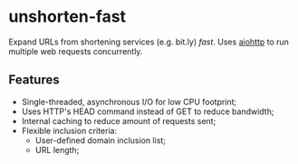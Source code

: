 # unshorten-fast

Expand URLs from shortening services (e.g. bit.ly) _fast_. Uses
[aiohttp](https://docs.aiohttp.org/) to run multiple web requests
concurrently.

## Features

- Single-threaded, asynchronous I/O for low CPU footprint;
- Uses HTTP's HEAD command instead of GET to reduce bandwidth;
- Internal caching to reduce amount of requests sent;
- Flexible inclusion criteria:
  + User-defined domain inclusion list;
  - URL length;
